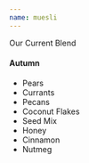 ```yaml
---
name: muesli
---
```

Our Current Blend

#### Autumn

- Pears
- Currants
- Pecans
- Coconut Flakes
- Seed Mix
- Honey
- Cinnamon
- Nutmeg